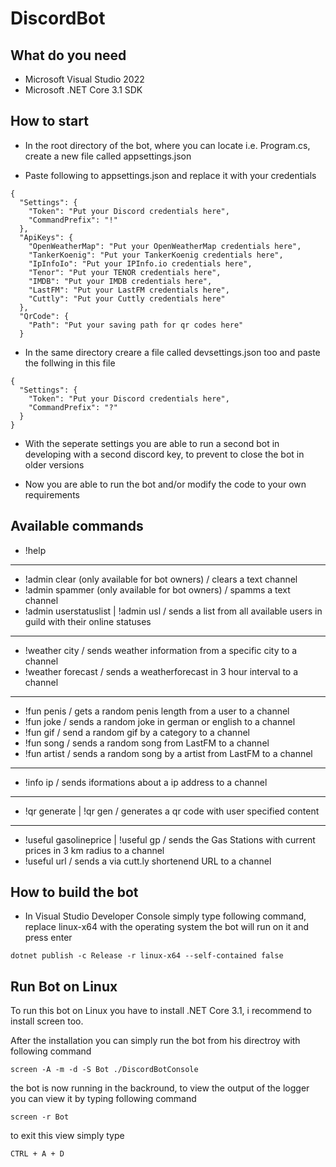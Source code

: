 # DiscordBot

## What do you need

- Microsoft Visual Studio 2022
- Microsoft .NET Core 3.1 SDK

## How to start

- In the root directory of the bot, where you can locate i.e. Program.cs, create a new file called appsettings.json

- Paste following to appsettings.json and replace it with your credentials

```
{
  "Settings": {
    "Token": "Put your Discord credentials here",
    "CommandPrefix": "!"
  },
  "ApiKeys": {
    "OpenWeatherMap": "Put your OpenWeatherMap credentials here",
    "TankerKoenig": "Put your TankerKoenig credentials here",
    "IpInfoIo": "Put your IPInfo.io credentials here",
    "Tenor": "Put your TENOR credentials here",
    "IMDB": "Put your IMDB credentials here",
    "LastFM": "Put your LastFM credentials here",
    "Cuttly": "Put your Cuttly credentials here"
  },
  "QrCode": {
    "Path": "Put your saving path for qr codes here"
  }
```

- In the same directory creare a file called devsettings.json too and paste the follwing in this file

```
{
  "Settings": {
    "Token": "Put your Discord credentials here",
    "CommandPrefix": "?"
  }
}
```

- With the seperate settings you are able to run a second bot in developing with a second discord key, to prevent to close the bot in older versions

* Now you are able to run the bot and/or modify the code to your own requirements

## Available commands

- !help

---

- !admin clear (only available for bot owners) / clears a text channel
- !admin spammer (only available for bot owners) / spamms a text channel
- !admin userstatuslist | !admin usl / sends a list from all available users in guild with their online statuses

---

- !weather city / sends weather information from a specific city to a channel
- !weather forecast / sends a weatherforecast in 3 hour interval to a channel

---

- !fun penis / gets a random penis length from a user to a channel
- !fun joke / sends a random joke in german or english to a channel
- !fun gif / send a random gif by a category to a channel
- !fun song / sends a random song from LastFM to a channel
- !fun artist / sends a random song by a artist from LastFM to a channel

---

- !info ip / sends iformations about a ip address to a channel

---

- !qr generate | !qr gen / generates a qr code with user specified content

---

- !useful gasolineprice | !useful gp / sends the Gas Stations with current prices in 3 km radius to a channel
- !useful url / sends a via cutt.ly shortenend URL to a channel

## How to build the bot

- In Visual Studio Developer Console simply type following command, replace linux-x64 with the operating system the bot will run on it and press enter

```
dotnet publish -c Release -r linux-x64 --self-contained false
```

## Run Bot on Linux

To run this bot on Linux you have to install .NET Core 3.1, i recommend to install screen too.

After the installation you can simply run the bot from his directroy with following command

```
screen -A -m -d -S Bot ./DiscordBotConsole
```

the bot is now running in the backround, to view the output of the logger you can view it by typing following command

```
screen -r Bot
```

to exit this view simply type

```
CTRL + A + D
```
